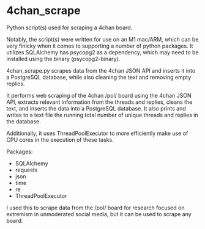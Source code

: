 # 4chan_scrape

Python script(s) used for scraping a 4chan board.

Notably, the script(s) were written for use on an M1 mac/ARM, which can be very finicky when it comes to supporting a number of python packages. It utilizes SQLAlchemy has psycopg2 as a dependency, which may need to be installed using the binary (psycopg2-binary).

4chan_scrape.py scrapes data from the 4chan JSON API and inserts it into a PostgreSQL database, while also cleaning the text and removing empty replies.
    
It performs web scraping of the 4chan /pol/ board using the 4chan JSON API, extracts relevant information from the threads and replies, cleans the text, and inserts the data into a PostgreSQL database. It also prints and writes to a text file the running total number of unique threads and replies in the database.

Additionally, it uses ThreadPoolExecutor to more efficiently make use of CPU cores in the execution of these tasks.


Packages:
- SQLAlchemy
- requests
- json
- time
- re
- ThreadPoolExecutor
    
I used this to scrape data from the /pol/ board for research focused on extremism in unmoderated social media, but it can be used to scrape any board.
